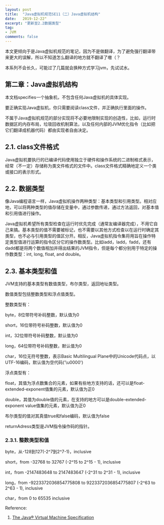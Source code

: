 ```yaml
---
layout: post
title:  "Java虚拟机规范SE11（二）Java虚拟机结构"
date:   2019-12-22"
excerpt: "更新至2.2数据类型"
tag:
- JVM
comments: false
---
```


本文更倾向于是Java虚拟机规范的笔记，因为不是做翻译，为了避免强行翻译带来更大的误解，所以不知道怎么翻译的地方就不翻译了嗷（？

本系列不会长久，可能过了几篇就会换种方式学习jvm，先试试水。

## 第二章：Java虚拟机结构

本文档specifies一个抽象机，不包含任何Java虚拟机的具体实现。

要正确实现Java虚拟机，你只需要阅读class文件，并正确执行里面的操作。

不属于Java虚拟机规范的部分实现将不必要地限制实现的创造性，比如，运行时数据区的内存布局，垃圾回收机制算法，以及任何内部的JVM优化指令（比如把它们翻译成机器代码）都由实现者自由决定。

## 2.1. class文件格式

Java虚拟机要执行的已编译代码使用独立于硬件和操作系统的二进制格式表示，经常（不一定）存储称为类文件格式的文件中。class文件格式精确地定义一个类或接口的表示形式。

## 2.2. 数据类型

像Java编程语言一样，Java虚拟机操作两种类型：基本类型和引用类型。相对应地，可以将两种类型的值存储在变量中，通过参数传递，通过方法返回，对基本值和引用值进行操作。

Java虚拟机希望所有类型检查在运行时优先完成（通常友编译器完成），不用它自己来搞。基本类型的值不需要被标记，也不需要以其他方式检查以在运行时确定其类型，也不必与引用类型的值区分开。相反，Java虚拟机指令集将用旨在操作特定类型值进行运算的指令区分它的操作数类型。比如iadd，ladd，fadd，还有dadd都是将两个数值相加并得出结果的JVM指令，但是每个都分别用于特定的操作数类型：int, long, float, and double。

## 2.3. 基本类型和值

JVM支持的基本类型有数值类型，布尔类型，返回地址类型。

数值类型包括整数类型和浮点值类型。

整数类型有：

byte，8位带符号补码整数，默认值为0

short，16位带符号补码整数，默认值为0

int，32位带符号补码整数，默认值为0

long，64位带符号补码整数，默认值为0

char，16位无符号整数，表示Basic Multilingual Plane中的Unicode代码点，以UTF-16编码，默认值为空代码('\u0000')

浮点类型有：

float，其值为浮点数集合的元素，如果有些地方支持的话，还可以是float-extended-exponent值集的元素，默认值为正0

double，其值为double值的元素，在支持的地方可以是double-extended-exponent value值集的元素，默认值为正0

布尔类型的值对其真值true和false编码，默认值为false

returnAdress类型是JVM指令操作码的指针。

### 2.3.1. 整数类型和值

byte，从-128到127(-2^7到2^7-1)，inclusive

short，from -32768 to 32767 (-2^15 to 2^15 - 1), inclusive

int，from -2147483648 to 2147483647 (-2^31 to 2^31 - 1), inclusive

long，from -9223372036854775808 to 9223372036854775807 (-2^63 to 2^63 - 1), inclusive

char，from 0 to 65535 inclusive

Reference:

1. [The Java® Virtual Machine Specification](https://docs.oracle.com/javase/specs/jvms/se11/html/index.html)

